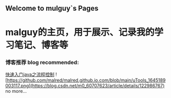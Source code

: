 ## Welcome to mulguy`s Pages

# malguy的主页，用于展示、记录我的学习笔记、博客等

### 博客推荐 blog recommended:

[快速入门java之流程控制](https://blog.csdn.net/m0_60707623/article/details/122986767)
![https://github.com/malred/malred.github.io.com/blob/main/uTools_1645189003117.png](https://blog.csdn.net/m0_60707623/article/details/122986767)
no more...
